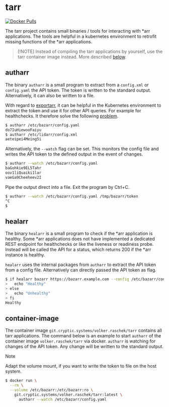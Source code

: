 # tarr

[![Docker Pulls](https://img.shields.io/docker/pulls/volkerraschek/tarr)](https://hub.docker.com/r/volkerraschek/tarr)

The tarr project contains small binaries / tools for interacting with *arr applications. The tools are helpful in a
kubernetes environment to retrofit missing functions of the \*arr applications.

> [!NOTE] Instead of compiling the tarr applications by yourself, use the tarr container image instead. More described
> [below](#container-image).

## autharr

The binary `autharr` is a small program to extract from a `config.xml` or `config.yaml` the API token. The token is
written to the standard output. Alternatively, it can also be written to a file.

With regard to [exportarr](https://github.com/onedr0p/exportarr), it can be helpful in the Kubernetes environment to
extract the token and use it for other API queries. For example for healthchecks. It therefore solve the following
[problem](https://github.com/onedr0p/exportarr/issues/294).

```bash
$ autharr /etc/bazarr/config.yaml
do7IuHiewooFaiyu
$ autharr /etc/lidarr/config.xml
aeteipei4Meing5i
```

Alternatively, the `--watch` flag can be set. This monitors the config file and writes the API token to the defined
output in the event of changes.

```bash
$ autharr --watch /etc/bazarr/config.yaml
baGohkie9EL5Tahr
oov1liQuaiki1lar
vaeGa9Cheeheev2I
```

Pipe the output direct into a file. Exit the program by Ctrl+C.

```bash
$ autharr --watch /etc/bazarr/config.yaml /tmp/bazarr/token
^C
$
```

## healarr

The binary `healarr` is a small program to check if the *arr application is healthy. Some \*arr applications does not
have implemented a dedicated REST endpoint for healthchecks or like the liveness or readiness probe. Instead will be
called the API for a status, which returns 200 if the \*arr instance is healthy.

`healarr` uses the internal packages from `autharr` to extract the API token from a config file. Alternatively can
directly passed the API token as flag.

```bash
$ if healarr bazarr https://bazarr.example.com --config /etc/bazarr/config.xml; then
>   echo "Healthy"
> else
>   echo "Unhealthy"
> fi
Healthy
```

## container-image

The container image `git.cryptic.systems/volker.raschek/tarr` contains all tarr applications. The command below is an
example to start `autharr` of the container image `volker.raschek/tarr` via docker. `autharr` is watching for changes of
the API token. Any change will be written to the standard output.

> [!NOTE]
> Adapt the volume mount, if you want to write the token to file on the host system.

```bash
$ docker run \
  --rm \
  --volume /etc/bazarr:/etc/bazarr:ro \
    git.cryptic.systems/volker.raschek/tarr:latest \
      autharr --watch /etc/bazarr/config.yaml
```
